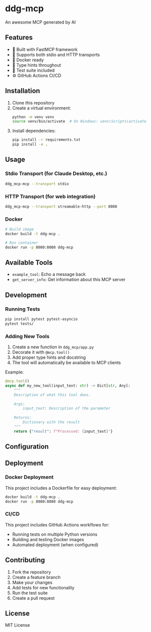# ddg-mcp
 
An awesome MCP generated by AI

## Features

- 🚀 Built with FastMCP framework
- 🔄 Supports both stdio and HTTP transports
- 🐳 Docker ready
- 📝 Type hints throughout
- 🧪 Test suite included
- ⚙️ GitHub Actions CI/CD
 
## Installation

1. Clone this repository
2. Create a virtual environment:
   ```bash
   python -m venv venv
   source venv/bin/activate  # On Windows: venv\Scripts\activate
   ```
3. Install dependencies:
   ```bash
   pip install -r requirements.txt
   pip install -e .
   ```

## Usage

### Stdio Transport (for Claude Desktop, etc.)

```bash
ddg_mcp-mcp --transport stdio
```

### HTTP Transport (for web integration)

```bash
ddg_mcp-mcp --transport streamable-http --port 8080
```

### Docker

```bash
# Build image
docker build -t ddg-mcp .

# Run container
docker run -p 8080:8080 ddg-mcp
```

## Available Tools

- `example_tool`: Echo a message back
- `get_server_info`: Get information about this MCP server

## Development

### Running Tests

```bash
pip install pytest pytest-asyncio
pytest tests/
```

### Adding New Tools

1. Create a new function in `ddg_mcp/app.py`
2. Decorate it with `@mcp.tool()`
3. Add proper type hints and docstring
4. The tool will automatically be available to MCP clients

Example:
```python
@mcp.tool()
async def my_new_tool(input_text: str) -> Dict[str, Any]:
    """
    Description of what this tool does.
    
    Args:
        input_text: Description of the parameter
    
    Returns:
        Dictionary with the result
    """
    return {"result": f"Processed: {input_text}"}
```

## Configuration



## Deployment


### Docker Deployment

This project includes a Dockerfile for easy deployment:

```bash
docker build -t ddg-mcp .
docker run -p 8080:8080 ddg-mcp
```



### CI/CD

This project includes GitHub Actions workflows for:
- Running tests on multiple Python versions
- Building and testing Docker images
- Automated deployment (when configured)


## Contributing

1. Fork the repository
2. Create a feature branch
3. Make your changes
4. Add tests for new functionality
5. Run the test suite
6. Create a pull request

## License

MIT License

